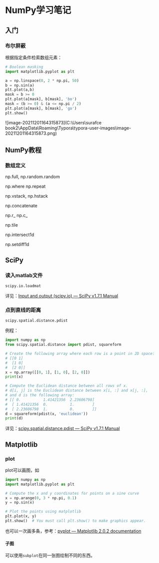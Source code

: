 # NumPy学习笔记

## 入门

### 布尔屏蔽

根据指定条件检索数组元素：

```python
# Boolean masking
import matplotlib.pyplot as plt

a = np.linspace(0, 2 * np.pi, 50)
b = np.sin(a)
plt.plot(a,b)
mask = b >= 0
plt.plot(a[mask], b[mask], 'bo')
mask = (b >= 0) & (a <= np.pi / 2)
plt.plot(a[mask], b[mask], 'go')
plt.show()
```

![image-20211201164315873](C:\Users\surafce book2\AppData\Roaming\Typora\typora-user-images\image-20211201164315873.png)

## NumPy教程

### 数组定义

np.full, np.random.random

np.where np.repeat

np.vstack, np.hstack

np.concatenate

np.r_ np.c_

np.tile

np.intersect1d

np.setdiff1d



## SciPy

### 读入matlab文件

`scipy.io.loadmat`

详见：[Input and output (scipy.io) — SciPy v1.7.1 Manual](https://docs.scipy.org/doc/scipy/reference/io.html)

### 点到直线的距离

`scipy.spatial.distance.pdist`

例程：

```python
import numpy as np
from scipy.spatial.distance import pdist, squareform

# Create the following array where each row is a point in 2D space:
# [[0 1]
#  [1 0]
#  [2 0]]
x = np.array([[0, 1], [1, 0], [2, 0]])
print(x)

# Compute the Euclidean distance between all rows of x.
# d[i, j] is the Euclidean distance between x[i, :] and x[j, :],
# and d is the following array:
# [[ 0.          1.41421356  2.23606798]
#  [ 1.41421356  0.          1.        ]
#  [ 2.23606798  1.          0.        ]]
d = squareform(pdist(x, 'euclidean'))
print(d)
```

详见：[scipy.spatial.distance.pdist — SciPy v1.7.1 Manual](https://docs.scipy.org/doc/scipy/reference/generated/scipy.spatial.distance.pdist.html)

## Matplotlib

###  plot

plot可以画图，如

```python
import numpy as np
import matplotlib.pyplot as plt

# Compute the x and y coordinates for points on a sine curve
x = np.arange(0, 3 * np.pi, 0.1)
y = np.sin(x)

# Plot the points using matplotlib
plt.plot(x, y)
plt.show()  # You must call plt.show() to make graphics appear.
```

也可以一次画多条，参考：[pyplot — Matplotlib 2.0.2 documentation](https://matplotlib.org/2.0.2/api/pyplot_api.html)

#### 子图

可以使用`subplot`在同一张图绘制不同的东西。
